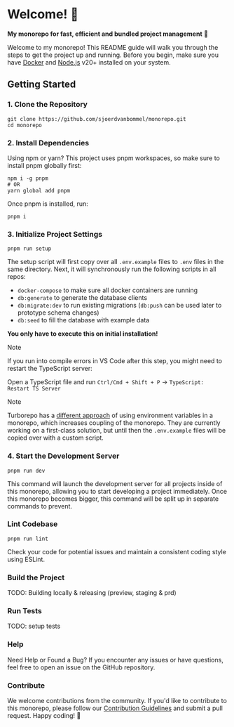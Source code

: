 # Welcome! 👋

**My monorepo for fast, efficient and bundled project management** 🚀

Welcome to my monorepo! This README guide will walk you through the steps to get the project up and running. Before you begin, make sure you have [Docker](https://www.docker.com/products/docker-desktop/) and [Node.js](https://nodejs.org/en/download) v20+ installed on your system.

## Getting Started

### **1. Clone the Repository** 

```
git clone https://github.com/sjoerdvanbommel/monorepo.git
cd monorepo
```

### **2. Install Dependencies** 

Using npm or yarn? This project uses pnpm workspaces, so make sure to install pnpm globally first:

```
npm i -g pnpm
# OR
yarn global add pnpm
```

Once pnpm is installed, run:

```
pnpm i
```


### **3. Initialize Project Settings**

```
pnpm run setup
```

The setup script will first copy over all `.env.example` files to `.env` files in the same directory. Next, it will synchronously run the following scripts in all repos:

- `docker-compose` to make sure all docker containers are running
- `db:generate` to generate the database clients
- `db:migrate:dev` to run existing migrations (`db:push` can be used later to prototype schema changes)
- `db:seed` to fill the database with example data

**You only have to execute this on initial installation!**

> [!NOTE]
> If you run into compile errors in VS Code after this step, you might need to restart the TypeScript server:
> 
> Open a TypeScript file and run `Ctrl/Cmd + Shift + P` -> `TypeScript: Restart TS Server`

> [!NOTE]
> Turborepo has a [different approach](https://turbo.build/repo/docs/handbook/dev#using-environment-variables) of using environment variables in a monorepo, which increases coupling of the monorepo. They are currently working on a first-class solution, but until then the `.env.example` files will be copied over with a custom script.

### **4. Start the Development Server**

```
pnpm run dev
```

This command will launch the development server for all projects inside of this monorepo, allowing you to start developing a project immediately. Once this monorepo becomes bigger, this command will be split up in separate commands to prevent.

### **Lint Codebase**

```
pnpm run lint
```
Check your code for potential issues and maintain a consistent coding style using ESLint.

### **Build the Project**

TODO: Building locally & releasing (preview, staging & prd)

### **Run Tests**

TODO: setup tests

### Help

Need Help or Found a Bug?
If you encounter any issues or have questions, feel free to open an issue on the GitHub repository.

### Contribute

We welcome contributions from the community. If you'd like to contribute to this monorepo, please follow our [Contribution Guidelines](./CONTRIBUTING.md) and submit a pull request. Happy coding! 🚀
